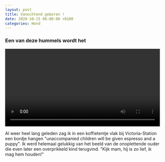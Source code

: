 ```yaml
---
layout: post
title: Vanochtend geboren !
date: 2020-10-15 06:00:00 +0100
categories: Hond
---
```


### Een van deze hummels wordt het

<video style="width:100%" controls>
 <source src="https://prisse.net/worptwee.mp4">videotag not supported
 </video>

Al weer heel lang geleden zag ik in een koffietentje vlak bij Victoria-Station een bordje hangen "unaccompanied children will be given espresso and a puppy". Ik werd helemaal gelukkig van het beeld van de onoplettende ouder die even later een overprikkeld kind terugvind. "Kijk mam, hij is zo lief, ik mag hem houden!"
